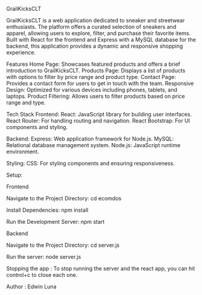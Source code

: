 GrailKicksCLT

GrailKicksCLT is a web application dedicated to sneaker and streetwear enthusiasts. The platform offers a curated selection of sneakers and apparel, allowing users to explore, filter, and purchase their favorite items. Built with React for the frontend and Express with a MySQL database for the backend, this application provides a dynamic and responsive shopping experience.

Features
Home Page: Showcases featured products and offers a brief introduction to GrailKicksCLT.
Products Page: Displays a list of products with options to filter by price range and product type.
Contact Page: Provides a contact form for users to get in touch with the team.
Responsive Design: Optimized for various devices including phones, tablets, and laptops.
Product Filtering: Allows users to filter products based on price range and type.

Tech Stack
Frontend:
React: JavaScript library for building user interfaces.
React Router: For handling routing and navigation.
React Bootstrap: For UI components and styling.

Backend:
Express: Web application framework for Node.js.
MySQL: Relational database management system.
Node.js: JavaScript runtime environment.

Styling:
CSS: For styling components and ensuring responsiveness.


Setup: 

Frontend

Navigate to the Project Directory:
cd ecomdos

Install Dependencies:
npm install

Run the Development Server:
npm start

Backend 

Navigate to the Project Directory:
cd server.js

Run the server:
node server.js

Stopping the app :
To stop running the server and the react app, you can hit control+c to close each one.

Author : Edwin Luna
